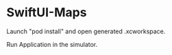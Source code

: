 # SwiftUI-Maps

Launch "pod install" and open generated .xcworkspace.

Run Application in the simulator.
